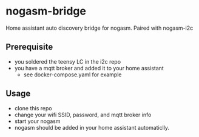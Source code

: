 # nogasm-bridge
Home assistant auto discovery bridge for nogasm. Paired with nogasm-i2c

## Prerequisite
- you soldered the teensy LC in the i2c repo
- you have a mqtt broker and added it to your home assistant
  - see docker-compose.yaml for example

## Usage
- clone this repo
- change your wifi SSID, password, and mqtt broker info
- start your nogasm
- nogasm should be added in your home assistant automaticlly. 

